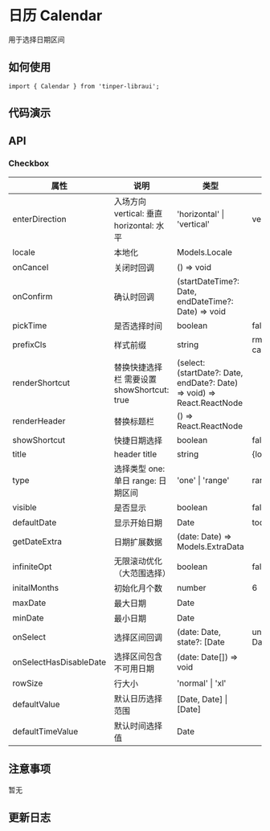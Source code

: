 # 日历 Calendar

用于选择日期区间

## 如何使用

```
import { Calendar } from 'tinper-libraui';

```

## 代码演示


## API

### Checkbox

| 属性 | 说明 | 类型 | 默认值 |
|----|-----|------|------|
|enterDirection | 入场方向 vertical: 垂直 horizontal: 水平 | 'horizontal' \| 'vertical'| vertical | false|
|locale | 本地化 | Models.Locale | | false|
|onCancel | 关闭时回调 | () => void | | false|
|onConfirm | 确认时回调 | (startDateTime?: Date, endDateTime?: Date) => void | | false|
|pickTime|是否选择时间 | boolean | false | false|
|prefixCls| 样式前缀 | string | rmc-calendar | false|
|renderShortcut | 替换快捷选择栏 需要设置showShortcut: true | (select: (startDate?: Date, endDate?: Date) => void) => React.ReactNode | | false|
|renderHeader | 替换标题栏 | () => React.ReactNode | | false|
|showShortcut | 快捷日期选择 | boolean | false | false|
|title | header title | string | {locale.title}|false|
|type | 选择类型 one: 单日 range: 日期区间 | 'one' \| 'range'| range | false|
|visible | 是否显示 | boolean | false | false|
|defaultDate | 显示开始日期 | Date | today | false|
|getDateExtra | 日期扩展数据 | (date: Date) => Models.ExtraData | | false|
|infiniteOpt | 无限滚动优化（大范围选择）| boolean | false | false|
|initalMonths | 初始化月个数 | number | 6 | false|
|maxDate | 最大日期 | Date | | false|
|minDate | 最小日期 | Date | | false|
|onSelect | 选择区间回调 | (date: Date, state?: \[Date | undefined, Date | undefined\]) => \[Date, Date\] \| \[Date\] \| void | | false|
|onSelectHasDisableDate | 选择区间包含不可用日期 | (date: Date[]) => void | | false|
|rowSize | 行大小 | 'normal' \| 'xl' | | false|
|defaultValue | 默认日历选择范围 | \[Date, Date\] \| \[Date\] | | false|
|defaultTimeValue | 默认时间选择值 | Date | | false|



## 注意事项

暂无

## 更新日志
